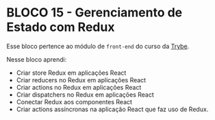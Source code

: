 # BLOCO 15 - Gerenciamento de Estado com Redux



Esse bloco pertence ao módulo de `front-end` do curso da [Trybe](https://www.betrybe.com/). 

Nesse bloco aprendi:

- Criar store Redux em aplicações React
- Criar reducers no Redux em aplicações React
- Criar actions no Redux em aplicações React
- Criar dispatchers no Redux em aplicações React
- Conectar Redux aos componentes React
- Criar actions assíncronas na aplicação React que faz uso de Redux.

